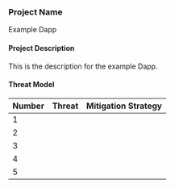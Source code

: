### Project Name

Example Dapp

#### Project Description 

This is the description for the example Dapp.

#### Threat Model 

| Number | Threat | Mitigation Strategy |
|--------|---------------------------------------------------------------|---------------------------------------------------------------|
| 1      |   |   |
| 2      |   |   |
| 3      |   |   |
| 4      |   |   |
| 5      |   |   |


